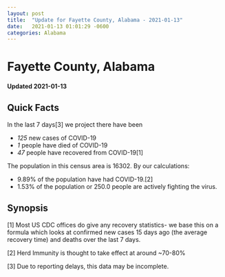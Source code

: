 ```yaml
---
layout: post
title:  "Update for Fayette County, Alabama - 2021-01-13"
date:   2021-01-13 01:01:29 -0600
categories: Alabama
---
```


# Fayette County, Alabama
#### Updated 2021-01-13

## Quick Facts

In the last 7 days[3] we project there have been
- *125* new cases of COVID-19
- *1* people have died of COVID-19
- *47* people have recovered from COVID-19[1]

The population in this census area is 16302. By our calculations:
- 9.89% of the population have had COVID-19.[2]
- 1.53% of the population or 250.0 people are actively fighting the virus.

## Synopsis




[1] Most US CDC offices do give any recovery statistics- we base this on a formula which looks at confirmed new cases
15 days ago (the average recovery time) and deaths over the last 7 days.

[2] Herd Immunity is thought to take effect at around ~70-80%

[3] Due to reporting delays, this data may be incomplete.
 
    
